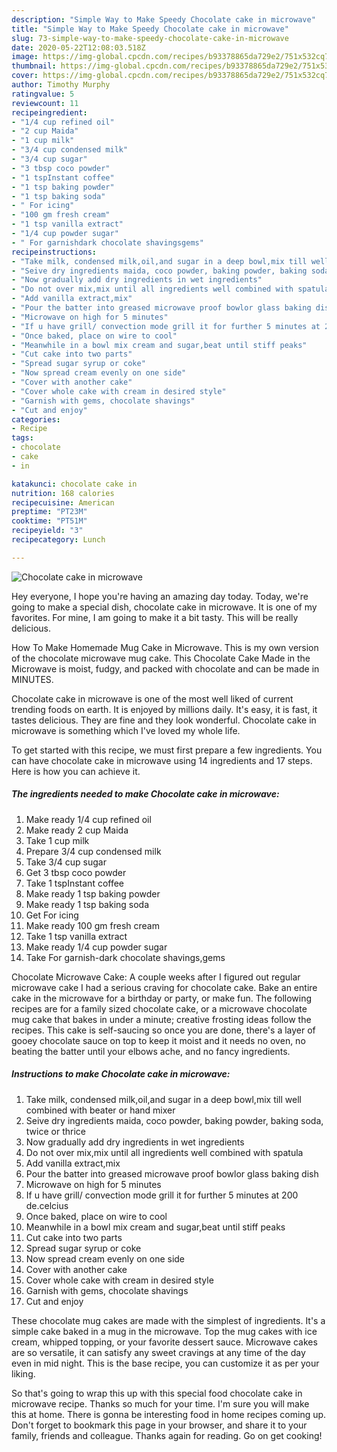 ```yaml
---
description: "Simple Way to Make Speedy Chocolate cake in microwave"
title: "Simple Way to Make Speedy Chocolate cake in microwave"
slug: 73-simple-way-to-make-speedy-chocolate-cake-in-microwave
date: 2020-05-22T12:08:03.518Z
image: https://img-global.cpcdn.com/recipes/b93378865da729e2/751x532cq70/chocolate-cake-in-microwave-recipe-main-photo.jpg
thumbnail: https://img-global.cpcdn.com/recipes/b93378865da729e2/751x532cq70/chocolate-cake-in-microwave-recipe-main-photo.jpg
cover: https://img-global.cpcdn.com/recipes/b93378865da729e2/751x532cq70/chocolate-cake-in-microwave-recipe-main-photo.jpg
author: Timothy Murphy
ratingvalue: 5
reviewcount: 11
recipeingredient:
- "1/4 cup refined oil"
- "2 cup Maida"
- "1 cup milk"
- "3/4 cup condensed milk"
- "3/4 cup sugar"
- "3 tbsp coco powder"
- "1 tspInstant coffee"
- "1 tsp baking powder"
- "1 tsp baking soda"
- " For icing"
- "100 gm fresh cream"
- "1 tsp vanilla extract"
- "1/4 cup powder sugar"
- " For garnishdark chocolate shavingsgems"
recipeinstructions:
- "Take milk, condensed milk,oil,and sugar in a deep bowl,mix till well combined with beater or hand mixer"
- "Seive dry ingredients maida, coco powder, baking powder, baking soda, twice or thrice"
- "Now gradually add dry ingredients in wet ingredients"
- "Do not over mix,mix until all ingredients well combined with spatula"
- "Add vanilla extract,mix"
- "Pour the batter into greased microwave proof bowlor glass baking dish"
- "Microwave on high for 5 minutes"
- "If u have grill/ convection mode grill it for further 5 minutes at 200 de.celcius"
- "Once baked, place on wire to cool"
- "Meanwhile in a bowl mix cream and sugar,beat until stiff peaks"
- "Cut cake into two parts"
- "Spread sugar syrup or coke"
- "Now spread cream evenly on one side"
- "Cover with another cake"
- "Cover whole cake with cream in desired style"
- "Garnish with gems, chocolate shavings"
- "Cut and enjoy"
categories:
- Recipe
tags:
- chocolate
- cake
- in

katakunci: chocolate cake in 
nutrition: 168 calories
recipecuisine: American
preptime: "PT23M"
cooktime: "PT51M"
recipeyield: "3"
recipecategory: Lunch

---
```



![Chocolate cake in microwave](https://img-global.cpcdn.com/recipes/b93378865da729e2/751x532cq70/chocolate-cake-in-microwave-recipe-main-photo.jpg)

Hey everyone, I hope you're having an amazing day today. Today, we're going to make a special dish, chocolate cake in microwave. It is one of my favorites. For mine, I am going to make it a bit tasty. This will be really delicious.

How To Make Homemade Mug Cake in Microwave. This is my own version of the chocolate microwave mug cake. This Chocolate Cake Made in the Microwave is moist, fudgy, and packed with chocolate and can be made in MINUTES.

Chocolate cake in microwave is one of the most well liked of current trending foods on earth. It is enjoyed by millions daily. It's easy, it is fast, it tastes delicious. They are fine and they look wonderful. Chocolate cake in microwave is something which I've loved my whole life.


To get started with this recipe, we must first prepare a few ingredients. You can have chocolate cake in microwave using 14 ingredients and 17 steps. Here is how you can achieve it.

<!--inarticleads1-->

##### The ingredients needed to make Chocolate cake in microwave:

1. Make ready 1/4 cup refined oil
1. Make ready 2 cup Maida
1. Take 1 cup milk
1. Prepare 3/4 cup condensed milk
1. Take 3/4 cup sugar
1. Get 3 tbsp coco powder
1. Take 1 tspInstant coffee
1. Make ready 1 tsp baking powder
1. Make ready 1 tsp baking soda
1. Get  For icing
1. Make ready 100 gm fresh cream
1. Take 1 tsp vanilla extract
1. Make ready 1/4 cup powder sugar
1. Take  For garnish-dark chocolate shavings,gems


Chocolate Microwave Cake: A couple weeks after I figured out regular microwave cake I had a serious craving for chocolate cake. Bake an entire cake in the microwave for a birthday or party, or make fun. The following recipes are for a family sized chocolate cake, or a microwave chocolate mug cake that bakes in under a minute; creative frosting ideas follow the recipes. This cake is self-saucing so once you are done, there&#39;s a layer of gooey chocolate sauce on top to keep it moist and it needs no oven, no beating the batter until your elbows ache, and no fancy ingredients. 

<!--inarticleads2-->

##### Instructions to make Chocolate cake in microwave:

1. Take milk, condensed milk,oil,and sugar in a deep bowl,mix till well combined with beater or hand mixer
1. Seive dry ingredients maida, coco powder, baking powder, baking soda, twice or thrice
1. Now gradually add dry ingredients in wet ingredients
1. Do not over mix,mix until all ingredients well combined with spatula
1. Add vanilla extract,mix
1. Pour the batter into greased microwave proof bowlor glass baking dish
1. Microwave on high for 5 minutes
1. If u have grill/ convection mode grill it for further 5 minutes at 200 de.celcius
1. Once baked, place on wire to cool
1. Meanwhile in a bowl mix cream and sugar,beat until stiff peaks
1. Cut cake into two parts
1. Spread sugar syrup or coke
1. Now spread cream evenly on one side
1. Cover with another cake
1. Cover whole cake with cream in desired style
1. Garnish with gems, chocolate shavings
1. Cut and enjoy


These chocolate mug cakes are made with the simplest of ingredients. It&#39;s a simple cake baked in a mug in the microwave. Top the mug cakes with ice cream, whipped topping, or your favorite dessert sauce. Microwave cakes are so versatile, it can satisfy any sweet cravings at any time of the day even in mid night. This is the base recipe, you can customize it as per your liking. 

So that's going to wrap this up with this special food chocolate cake in microwave recipe. Thanks so much for your time. I'm sure you will make this at home. There is gonna be interesting food in home recipes coming up. Don't forget to bookmark this page in your browser, and share it to your family, friends and colleague. Thanks again for reading. Go on get cooking!
